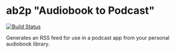# ab2p "Audiobook to Podcast"

[![Build Status](https://travis-ci.org/matthinc/ab2p.svg?branch=main)](https://travis-ci.org/matthinc/ab2p)

Generates an RSS feed for use in a podcast app from your personal audiobook library.